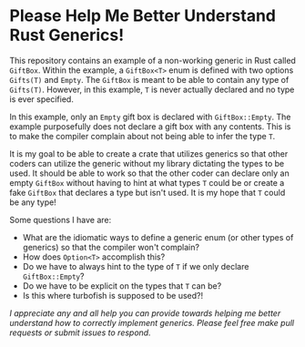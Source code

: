 # Please Help Me Better Understand Rust Generics!

This repository contains an example of a non-working generic in Rust called `GiftBox`. Within the example, a 
`GiftBox<T>` enum is defined with two options `Gifts(T)` and `Empty`. The `GiftBox` is meant to be able to contain any 
type of `Gifts(T)`. However, in this example, `T` is never actually declared and no type is ever specified.

In this example, only an `Empty` gift box is declared with `GiftBox::Empty`. The example purposefully does not declare a
gift box with any contents. This is to make the compiler complain about not being able to infer the type `T`.

It is my goal to be able to create a crate that utilizes generics so that other coders can utilize the generic without 
my library dictating the types to be used. It should be able to work so that the other coder can declare only an empty 
`GiftBox` without having to hint at what types `T` could be or create a fake `GiftBox` that declares a type but isn't 
used. It is my hope that `T` could be any type!

Some questions I have are:
- What are the idiomatic ways to define a generic enum (or other types of generics) so that the compiler won't complain?
- How does `Option<T>` accomplish this?
- Do we have to always hint to the type of `T` if we only declare `GiftBox::Empty`?
- Do we have to be explicit on the types that `T` can be?
- Is this where turbofish is supposed to be used?!

_I appreciate any and all help you can provide towards helping me better understand how to correctly implement generics.
Please feel free make pull requests or submit issues to respond._